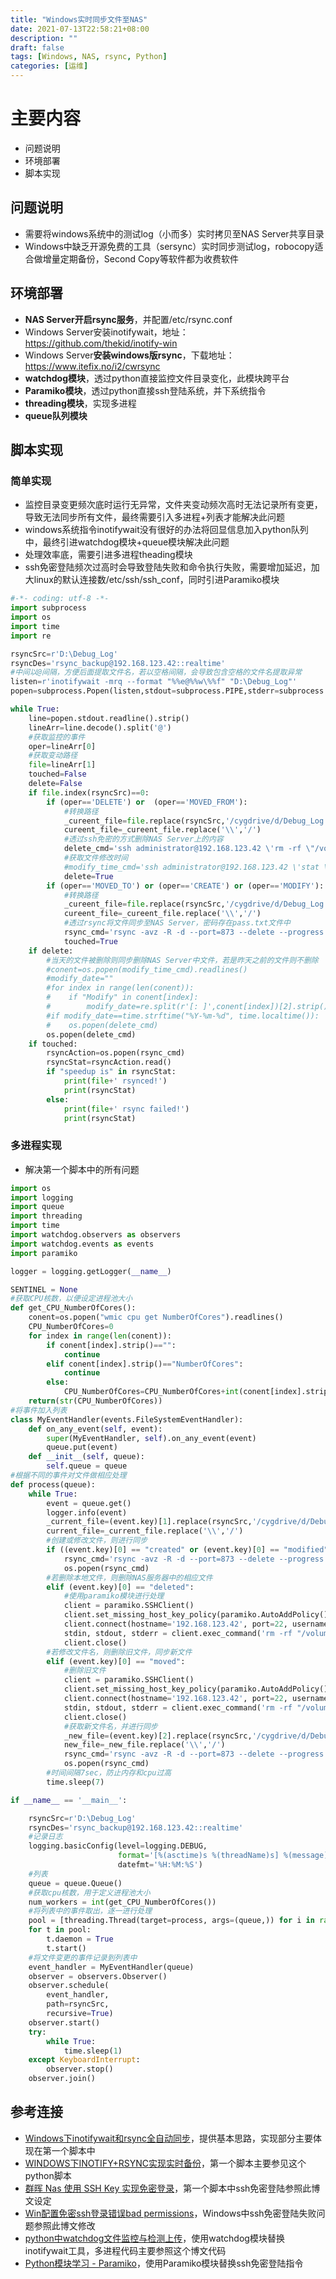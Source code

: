 ```yaml
---
title: "Windows实时同步文件至NAS"
date: 2021-07-13T22:58:21+08:00
description: ""
draft: false
tags: [Windows, NAS, rsync, Python]
categories: [运维]
---
```

# 主要内容
- 问题说明
- 环境部署
- 脚本实现

<!--more-->

## 问题说明

- 需要将windows系统中的测试log（小而多）实时拷贝至NAS Server共享目录
- Windows中缺乏开源免费的工具（sersync）实时同步测试log，robocopy适合做增量定期备份，Second Copy等软件都为收费软件

## 环境部署

- **NAS Server开启rsync服务**，并配置/etc/rsync.conf
- Windows Server安装inotifywait，地址：https://github.com/thekid/inotify-win
- Windows Server**安装windows版rsync**，下载地址：https://www.itefix.no/i2/cwrsync
- **watchdog模块**，透过python直接监控文件目录变化，此模块跨平台
- **Paramiko模块**，透过python直接ssh登陆系统，并下系统指令
- **threading模块**，实现多进程
- **queue队列模块**

## 脚本实现

### 简单实现

- 监控目录变更频次底时运行无异常，文件夹变动频次高时无法记录所有变更，导致无法同步所有文件，最终需要引入多进程+列表才能解决此问题
- windows系统指令inotifywait没有很好的办法将回显信息加入python队列中，最终引进watchdog模块+queue模块解决此问题
- 处理效率底，需要引进多进程theading模块
- ssh免密登陆频次过高时会导致登陆失败和命令执行失败，需要增加延迟，加大linux的默认连接数/etc/ssh/ssh_conf，同时引进Paramiko模块

```python
#-*- coding: utf-8 -*-
import subprocess
import os
import time
import re

rsyncSrc=r'D:\Debug_Log'
rsyncDes='rsync_backup@192.168.123.42::realtime'
#中间以@间隔，方便后面提取文件名，若以空格间隔，会导致包含空格的文件名提取异常
listen=r'inotifywait -mrq --format "%%e@%%w\%%f" "D:\Debug_Log"'
popen=subprocess.Popen(listen,stdout=subprocess.PIPE,stderr=subprocess.PIPE,shell=True)

while True:
    line=popen.stdout.readline().strip()
    lineArr=line.decode().split('@')
    #获取监控的事件
    oper=lineArr[0]
    #获取变动路径
    file=lineArr[1]
    touched=False
    delete=False
    if file.index(rsyncSrc)==0:
        if (oper=='DELETE') or  (oper=='MOVED_FROM'):
            #转换路径
            _cureent_file=file.replace(rsyncSrc,'/cygdrive/d/Debug_Log')
            cureent_file=_cureent_file.replace('\\','/')
            #透过ssh免密的方式删除NAS Server上的内容
            delete_cmd='ssh administrator@192.168.123.42 \'rm -rf \"/volume1/Real-time'+cureent_file+'\"\''
            #获取文件修改时间
            #modify_time_cmd='ssh administrator@192.168.123.42 \'stat \"/volume1/Real-time'+cureent_file+'\"\''
            delete=True
        if (oper=='MOVED_TO') or (oper=='CREATE') or (oper=='MODIFY'):
            #转换路径
            _cureent_file=file.replace(rsyncSrc,'/cygdrive/d/Debug_Log')
            cureent_file=_cureent_file.replace('\\','/')
            #透过rsync将文件同步至NAS Server，密码存在pass.txt文件中
            rsync_cmd='rsync -avz -R -d --port=873 --delete --progress "'+cureent_file+'" '+rsyncDes+' --password-file="/cygdrive/d/ServerCheck/rsync/pass.txt"'
            touched=True
    if delete:
        #当天的文件被删除则同步删除NAS Server中文件，若是昨天之前的文件则不删除
        #conent=os.popen(modify_time_cmd).readlines()
        #modify_date=""
        #for index in range(len(conent)):
        #    if "Modify" in conent[index]:
        #        modify_date=re.split(r'[: ]',conent[index])[2].strip()		
        #if modify_date==time.strftime("%Y-%m-%d", time.localtime()):
        #    os.popen(delete_cmd)
        os.popen(delete_cmd)
    if touched:
        rsyncAction=os.popen(rsync_cmd)
        rsyncStat=rsyncAction.read()
        if "speedup is" in rsyncStat:
            print(file+' rsynced!')
            print(rsyncStat)
        else:
            print(file+' rsync failed!')
            print(rsyncStat)
```

### 多进程实现

- 解决第一个脚本中的所有问题

```python
import os
import logging
import queue
import threading
import time
import watchdog.observers as observers
import watchdog.events as events
import paramiko

logger = logging.getLogger(__name__)

SENTINEL = None
#获取CPU核数，以便设定进程池大小
def get_CPU_NumberOfCores():
	conent=os.popen("wmic cpu get NumberOfCores").readlines()
	CPU_NumberOfCores=0
	for index in range(len(conent)):
		if conent[index].strip()=="":
			continue
		elif conent[index].strip()=="NumberOfCores":
			continue
		else:
			CPU_NumberOfCores=CPU_NumberOfCores+int(conent[index].strip())
	return(str(CPU_NumberOfCores))        
#将事件加入列表
class MyEventHandler(events.FileSystemEventHandler):
    def on_any_event(self, event):
        super(MyEventHandler, self).on_any_event(event)
        queue.put(event)
    def __init__(self, queue):
        self.queue = queue
#根据不同的事件对文件做相应处理
def process(queue):
    while True:
        event = queue.get()
        logger.info(event)
        _current_file=(event.key)[1].replace(rsyncSrc,'/cygdrive/d/Debug_Log')
        current_file=_current_file.replace('\\','/')
        #创建或修改文件，则进行同步
        if ((event.key)[0] == "created" or (event.key)[0] == "modified") and (event.key)[2] == False:
            rsync_cmd='rsync -avz -R -d --port=873 --delete --progress "'+current_file+'" '+rsyncDes+' --password-file="/cygdrive/d/ServerCheck/rsync/pass.txt"'
            os.popen(rsync_cmd)	
        #若删除本地文件，则删除NAS服务器中的相应文件		
        elif (event.key)[0] == "deleted":
            #使用paramiko模块进行处理
            client = paramiko.SSHClient()
            client.set_missing_host_key_policy(paramiko.AutoAddPolicy())
            client.connect(hostname='192.168.123.42', port=22, username='administrator', password='XXX')
            stdin, stdout, stderr = client.exec_command('rm -rf "/volume1/Real-time'+current_file+'"')
            client.close()
        #若修改文件名，则删除旧文件，同步新文件
        elif (event.key)[0] == "moved":
            #删除旧文件
            client = paramiko.SSHClient()
            client.set_missing_host_key_policy(paramiko.AutoAddPolicy())
            client.connect(hostname='192.168.123.42', port=22, username='administrator', password='Z900TE@Quality!!#')
            stdin, stdout, stderr = client.exec_command('rm -rf "/volume1/Real-time'+current_file+'"')
            client.close()
            #获取新文件名，并进行同步
            _new_file=(event.key)[2].replace(rsyncSrc,'/cygdrive/d/Debug_Log')
            new_file=_new_file.replace('\\','/')
            rsync_cmd='rsync -avz -R -d --port=873 --delete --progress "'+new_file+'" '+rsyncDes+' --password-file="/cygdrive/d/ServerCheck/rsync/pass.txt"'
            os.popen(rsync_cmd)	
        #时间间隔7sec，防止内存和cpu过高
        time.sleep(7)

if __name__ == '__main__':

    rsyncSrc=r'D:\Debug_Log'
    rsyncDes='rsync_backup@192.168.123.42::realtime'
    #记录日志
    logging.basicConfig(level=logging.DEBUG,
                        format='[%(asctime)s %(threadName)s] %(message)s',
                        datefmt='%H:%M:%S')
    #列表
    queue = queue.Queue()
    #获取cpu核数，用于定义进程池大小
    num_workers = int(get_CPU_NumberOfCores())
    #将列表中的事件取出，逐一进行处理
    pool = [threading.Thread(target=process, args=(queue,)) for i in range(num_workers)]
    for t in pool:
        t.daemon = True
        t.start()
    #将文件变更的事件记录到列表中
    event_handler = MyEventHandler(queue)
    observer = observers.Observer()
    observer.schedule(
        event_handler,
        path=rsyncSrc,
        recursive=True)
    observer.start()
    try:
        while True:
            time.sleep(1)
    except KeyboardInterrupt:
        observer.stop()
    observer.join()
```

## 参考连接
- [Windows下inotifywait和rsync全自动同步](http://blog.phpdr.net/windows%E4%B8%8Binotifywait%E5%92%8Crsync%E5%85%A8%E8%87%AA%E5%8A%A8%E5%90%8C%E6%AD%A5.html)，提供基本思路，实现部分主要体现在第一个脚本中
- [WINDOWS下INOTIFY+RSYNC实现实时备份](https://sre.ink/windows-inotify-rsync/)，第一个脚本主要参见这个python脚本
- [群晖 Nas 使用 SSH Key 实现免密登录](https://dryyun.com/2019/01/08/synology-nas-login-with-ssh-key/)，第一个脚本中ssh免密登陆参照此博文设定
- [Win配置免密ssh登录错误bad permissions](https://kknews.cc/code/p5knlze.html)，Windows中ssh免密登陆失败问题参照此博文修改
- [python中watchdog文件监控与检测上传](https://blog.csdn.net/submarineas/article/details/109363727)，使用watchdog模块替换inotifywait工具，多进程代码主要参照这个博文代码
- [Python模块学习 - Paramiko](https://www.cnblogs.com/xiao-apple36/p/9144092.html)，使用Paramiko模块替换ssh免密登陆指令